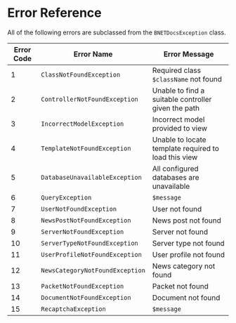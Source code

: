 Error Reference
===============

All of the following errors are subclassed from the `BNETDocsException` class.

| Error Code | Error Name                      | Error Message                                        |
| ---------- | ------------------------------- | ---------------------------------------------------- |
| 1          | `ClassNotFoundException`        | Required class `$className` not found                |
| 2          | `ControllerNotFoundException`   | Unable to find a suitable controller given the path  |
| 3          | `IncorrectModelException`       | Incorrect model provided to view                     |
| 4          | `TemplateNotFoundException`     | Unable to locate template required to load this view |
| 5          | `DatabaseUnavailableException`  | All configured databases are unavailable             |
| 6          | `QueryException`                | `$message`                                           |
| 7          | `UserNotFoundException`         | User not found                                       |
| 8          | `NewsPostNotFoundException`     | News post not found                                  |
| 9          | `ServerNotFoundException`       | Server not found                                     |
| 10         | `ServerTypeNotFoundException`   | Server type not found                                |
| 11         | `UserProfileNotFoundException`  | User profile not found                               |
| 12         | `NewsCategoryNotFoundException` | News category not found                              |
| 13         | `PacketNotFoundException`       | Packet not found                                     |
| 14         | `DocumentNotFoundException`     | Document not found                                   |
| 15         | `RecaptchaException`            | `$message`                                           |
